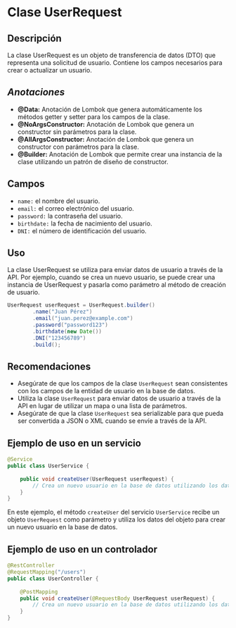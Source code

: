 # Clase UserRequest

## Descripción
La clase UserRequest es un objeto de transferencia de datos (DTO) que representa una solicitud de usuario. Contiene los campos necesarios para crear o actualizar un usuario.

## ***Anotaciones***

- **@Data:** Anotación de Lombok que genera automáticamente los métodos getter y setter para los campos de la clase.
- **@NoArgsConstructor:** Anotación de Lombok que genera un constructor sin parámetros para la clase.
- **@AllArgsConstructor:** Anotación de Lombok que genera un constructor con parámetros para la clase.
- **@Builder:** Anotación de Lombok que permite crear una instancia de la clase utilizando un patrón de diseño de constructor.

## Campos

- `name:` el nombre del usuario.
- `email:` el correo electrónico del usuario.
- `password:` la contraseña del usuario.
- `birthdate:` la fecha de nacimiento del usuario.
- `DNI:` el número de identificación del usuario.

## Uso
La clase UserRequest se utiliza para enviar datos de usuario a través de la API. Por ejemplo, cuando se crea un nuevo usuario, se puede crear una instancia de UserRequest y pasarla como parámetro al método de creación de usuario.

```java
UserRequest userRequest = UserRequest.builder()
        .name("Juan Pérez")
        .email("juan.perez@example.com")
        .password("password123")
        .birthdate(new Date())
        .DNI("123456789")
        .build();
```

## Recomendaciones

* Asegúrate de que los campos de la clase `UserRequest` sean consistentes con los campos de la entidad de usuario en la base de datos.
* Utiliza la clase `UserRequest` para enviar datos de usuario a través de la API en lugar de utilizar un mapa o una lista de parámetros.
* Asegúrate de que la clase `UserRequest` sea serializable para que pueda ser convertida a JSON o XML cuando se envíe a través de la API.

## Ejemplo de uso en un servicio

```java
@Service
public class UserService {
    
    public void createUser(UserRequest userRequest) {
        // Crea un nuevo usuario en la base de datos utilizando los datos de userRequest
    }
}
```

En este ejemplo, el método `createUser` del servicio `UserService` recibe un objeto `UserRequest` como parámetro y utiliza los datos del objeto para crear un nuevo usuario en la base de datos.

## Ejemplo de uso en un controlador

```java
@RestController
@RequestMapping("/users")
public class UserController {
    
    @PostMapping
    public void createUser(@RequestBody UserRequest userRequest) {
        // Crea un nuevo usuario en la base de datos utilizando los datos de userRequest
    }
}
```